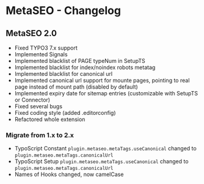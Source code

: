 # MetaSEO - Changelog

## MetaSEO 2.0

- Fixed TYPO3 7.x support
- Implemented Signals
- Implemented blacklist of PAGE typeNum in SetupTS
- Implemented blacklist for index/noindex robots metatag
- Implemented blacklist for canonical url
- Implemented canonical url support for mounte pages, pointing to real page instead of mount path (disabled by default)
- Implemented expiry date for sitemap entries (customizable with SetupTS or Connector)
- Fixed several bugs
- Fixed coding style (added .editorconfig)
- Refactored whole extension

### Migrate from 1.x to 2.x

- TypoScript Constant `plugin.metaseo.metaTags.useCanonical` changed to `plugin.metaseo.metaTags.canonicalUrl`
- TypoScript Setup    `plugin.metaseo.metaTags.useCanonical` changed to `plugin.metaseo.metaTags.canonicalUrl`
- Names of Hooks changed, now camelCase
